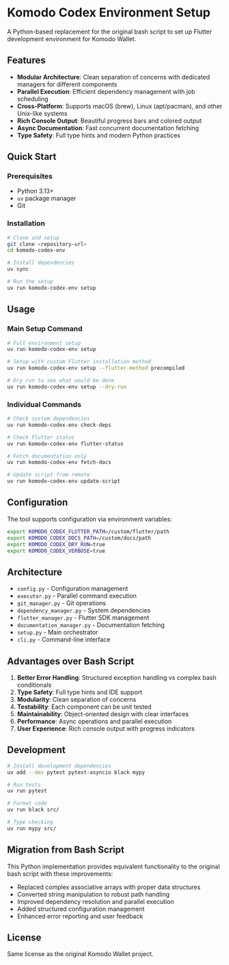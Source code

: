 # Komodo Codex Environment Setup

A Python-based replacement for the original bash script to set up Flutter development environment for Komodo Wallet.

## Features

- **Modular Architecture**: Clean separation of concerns with dedicated managers for different components
- **Parallel Execution**: Efficient dependency management with job scheduling
- **Cross-Platform**: Supports macOS (brew), Linux (apt/pacman), and other Unix-like systems
- **Rich Console Output**: Beautiful progress bars and colored output
- **Async Documentation**: Fast concurrent documentation fetching
- **Type Safety**: Full type hints and modern Python practices

## Quick Start

### Prerequisites

- Python 3.13+
- `uv` package manager
- Git

### Installation

```bash
# Clone and setup
git clone <repository-url>
cd komodo-codex-env

# Install dependencies
uv sync

# Run the setup
uv run komodo-codex-env setup
```

## Usage

### Main Setup Command

```bash
# Full environment setup
uv run komodo-codex-env setup

# Setup with custom Flutter installation method
uv run komodo-codex-env setup --flutter-method precompiled

# Dry run to see what would be done
uv run komodo-codex-env setup --dry-run
```

### Individual Commands

```bash
# Check system dependencies
uv run komodo-codex-env check-deps

# Check Flutter status
uv run komodo-codex-env flutter-status

# Fetch documentation only
uv run komodo-codex-env fetch-docs

# Update script from remote
uv run komodo-codex-env update-script
```

## Configuration

The tool supports configuration via environment variables:

```bash
export KOMODO_CODEX_FLUTTER_PATH=/custom/flutter/path
export KOMODO_CODEX_DOCS_PATH=/custom/docs/path
export KOMODO_CODEX_DRY_RUN=true
export KOMODO_CODEX_VERBOSE=true
```

## Architecture

- `config.py` - Configuration management
- `executor.py` - Parallel command execution
- `git_manager.py` - Git operations
- `dependency_manager.py` - System dependencies
- `flutter_manager.py` - Flutter SDK management
- `documentation_manager.py` - Documentation fetching
- `setup.py` - Main orchestrator
- `cli.py` - Command-line interface

## Advantages over Bash Script

1. **Better Error Handling**: Structured exception handling vs complex bash conditionals
2. **Type Safety**: Full type hints and IDE support
3. **Modularity**: Clean separation of concerns
4. **Testability**: Each component can be unit tested
5. **Maintainability**: Object-oriented design with clear interfaces
6. **Performance**: Async operations and parallel execution
7. **User Experience**: Rich console output with progress indicators

## Development

```bash
# Install development dependencies
uv add --dev pytest pytest-asyncio black mypy

# Run tests
uv run pytest

# Format code
uv run black src/

# Type checking
uv run mypy src/
```

## Migration from Bash Script

This Python implementation provides equivalent functionality to the original bash script with these improvements:

- Replaced complex associative arrays with proper data structures
- Converted string manipulation to robust path handling
- Improved dependency resolution and parallel execution
- Added structured configuration management
- Enhanced error reporting and user feedback

## License

Same license as the original Komodo Wallet project.
